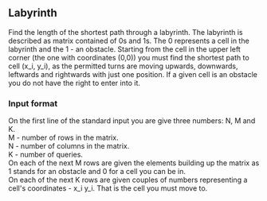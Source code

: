 ## Labyrinth ##
Find the length of the shortest path through a labyrinth. The labyrinth is described as matrix contained of 0s and 1s. The 0 represents a cell in the labyrinth and the 1 - an obstacle.
Starting from the cell in the upper left corner (the one with coordinates (0,0)) you must find the shortest path to cell (x_i, y_i), as the permitted turns are moving upwards, downwards, leftwards and rightwards with just one position.
If a given cell is an obstacle you do not have the right to enter into it.
### Input format ###
On the first line of the standard input you are give three numbers: N, M and K.<br/>
M - number of rows in the matrix.<br/>
N - number of columns in the matrix.<br/>
K - number of queries.<br/>
On each of the next M rows are given the elements building up the matrix as 1 stands for an obstacle and 0 for a cell you can be in.<br/>
On each of the next K rows are given couples of numbers representing a cell's coordinates - x_i y_i. That is the cell you must move to.
